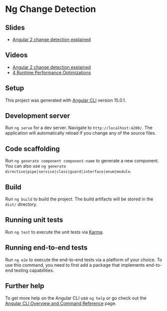 # Ng Change Detection

## Slides

- [Angular 2 change detection explained](https://pascalprecht.github.io/slides/angular-2-change-detection-explained/#/4)

## Videos

- [Angular 2 change detection explained](https://www.youtube.com/watch?v=X0DLP_rktsc&t=1s)
- [4 Runtime Performance Optimizations](https://www.youtube.com/watch?v=f8sA-i6gkGQ)

## Setup

This project was generated with [Angular CLI](https://github.com/angular/angular-cli) version 15.0.1.

## Development server

Run `ng serve` for a dev server. Navigate to `http://localhost:4200/`. The application will automatically reload if you change any of the source files.

## Code scaffolding

Run `ng generate component component-name` to generate a new component. You can also use `ng generate directive|pipe|service|class|guard|interface|enum|module`.

## Build

Run `ng build` to build the project. The build artifacts will be stored in the `dist/` directory.

## Running unit tests

Run `ng test` to execute the unit tests via [Karma](https://karma-runner.github.io).

## Running end-to-end tests

Run `ng e2e` to execute the end-to-end tests via a platform of your choice. To use this command, you need to first add a package that implements end-to-end testing capabilities.

## Further help

To get more help on the Angular CLI use `ng help` or go check out the [Angular CLI Overview and Command Reference](https://angular.io/cli) page.
